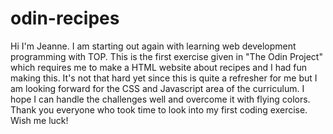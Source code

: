 # odin-recipes

Hi I'm Jeanne. I am starting out again with learning web development programming with TOP. This is the first exercise given in "The Odin Project" which requires me to make a HTML website about recipes and I had fun making this. It's not that hard yet since this is quite a refresher for me but I am looking forward for the CSS and Javascript area of the curriculum. I hope I can handle the challenges well and overcome it with flying colors. Thank you everyone who took time to look into my first coding exercise. Wish me luck! 
